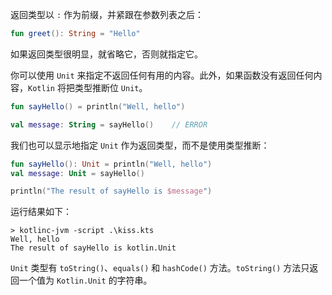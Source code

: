 返回类型以 `:` 作为前缀，并紧跟在参数列表之后：

```kotlin
fun greet(): String = "Hello"
```

如果返回类型很明显，就省略它，否则就指定它。

你可以使用 `Unit` 来指定不返回任何有用的内容。此外，如果函数没有返回任何内容，`Kotlin` 将把类型推断位 `Unit`。

```kotlin
fun sayHello() = println("Well, hello")

val message: String = sayHello()	// ERROR
```

我们也可以显示地指定 `Unit` 作为返回类型，而不是使用类型推断：

```kotlin
fun sayHello(): Unit = println("Well, hello")
val message: Unit = sayHello()

println("The result of sayHello is $message")
```

运行结果如下：

```shell
> kotlinc-jvm -script .\kiss.kts
Well, hello
The result of sayHello is kotlin.Unit
```

`Unit` 类型有 `toString()`、`equals()` 和 `hashCode()` 方法。`toString()` 方法只返回一个值为 `Kotlin.Unit` 的字符串。

